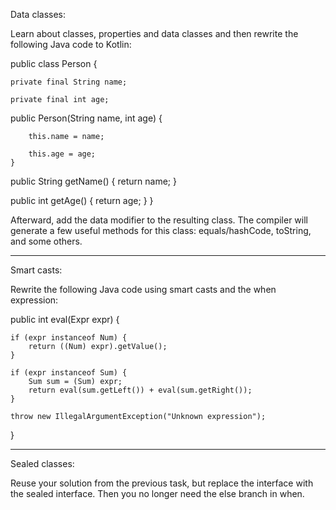 Data classes:

Learn about classes, properties and data classes and then rewrite the following Java code to Kotlin:

public class Person {

    private final String name;
    
    private final int age;
    
public Person(String name, int age) {
        
        this.name = name;
        
        this.age = age;
    }
    
public String getName() {
        return name;
    }

public int getAge() {
        return age;
    }
}

Afterward, add the data modifier to the resulting class. The compiler will generate a few useful methods for this class: equals/hashCode, toString, and some others.
___________________________________________________________________________________________________________________________________________________________________


Smart casts:

Rewrite the following Java code using smart casts and the when expression:

public int eval(Expr expr) {
    
    if (expr instanceof Num) {
        return ((Num) expr).getValue();
    }
    
    if (expr instanceof Sum) {
        Sum sum = (Sum) expr;
        return eval(sum.getLeft()) + eval(sum.getRight());
    }
    
    throw new IllegalArgumentException("Unknown expression");
}

___________________________________________________________________________________________________________________________________________________________________

Sealed classes:

Reuse your solution from the previous task, but replace the interface with the sealed interface. Then you no longer need the else branch in when.
